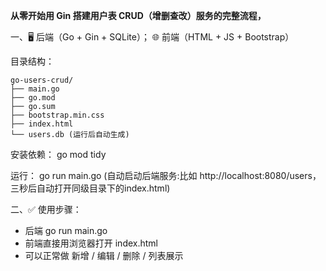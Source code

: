 **从零开始用 Gin 搭建用户表 CRUD（增删查改）服务的完整流程，**

一、🖥 后端（Go + Gin + SQLite）； 🌐 前端（HTML + JS + Bootstrap）

目录结构：
```
go-users-crud/
├── main.go
├── go.mod
├── go.sum
├── bootstrap.min.css
├── index.html
└── users.db (运行后自动生成)
```

安装依赖：  go mod tidy

运行：  go run main.go   (自动启动后端服务:比如 http://localhost:8080/users，三秒后自动打开同级目录下的index.html)

二、✅ 使用步骤：
- 后端 go run main.go
- 前端直接用浏览器打开 index.html
- 可以正常做 新增 / 编辑 / 删除 / 列表展示
